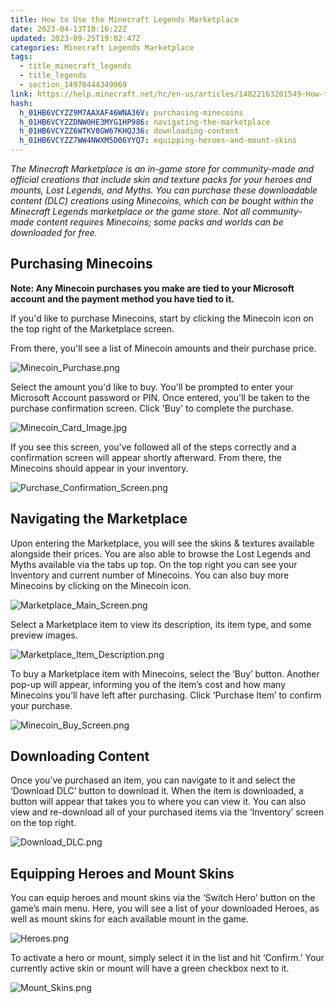 ```yaml
---
title: How to Use the Minecraft Legends Marketplace
date: 2023-04-13T18:16:22Z
updated: 2023-09-25T19:02:47Z
categories: Minecraft Legends Marketplace
tags:
  - title_minecraft_legends
  - title_legends
  - section_14970444349069
link: https://help.minecraft.net/hc/en-us/articles/14822163201549-How-to-Use-the-Minecraft-Legends-Marketplace
hash:
  h_01HB6VCYZZ9M7AAXAF46WNA36V: purchasing-minecoins
  h_01HB6VCYZZDNW0HE3MYG1HP986: navigating-the-marketplace
  h_01HB6VCYZZ6WTKV8GW67KHQJ36: downloading-content
  h_01HB6VCYZZ7WW4NWXM5D06YYQ7: equipping-heroes-and-mount-skins
---
```


*The Minecraft Marketplace is an in-game store for community-made and official creations that include skin and texture packs for your heroes and mounts, Lost Legends, and Myths. You can purchase these downloadable content (DLC) creations using Minecoins, which can be bought within the Minecraft Legends marketplace or the game store. Not all community-made content requires Minecoins; some packs and worlds can be downloaded for free.*

## Purchasing Minecoins

**Note: Any Minecoin purchases you make are tied to your Microsoft account and the payment method you have tied to it.**

If you'd like to purchase Minecoins, start by clicking the Minecoin icon on the top right of the Marketplace screen. 

From there, you'll see a list of Minecoin amounts and their purchase price.

![Minecoin_Purchase.png](https://minecrafthelp.zendesk.com/hc/article_attachments/14823359171853)

Select the amount you'd like to buy. You'll be prompted to enter your Microsoft Account password or PIN. Once entered, you'll be taken to the purchase confirmation screen. Click 'Buy' to complete the purchase.

![Minecoin_Card_Image.jpg](https://minecrafthelp.zendesk.com/hc/article_attachments/14823346578061)

If you see this screen, you've followed all of the steps correctly and a confirmation screen will appear shortly afterward. From there, the Minecoins should appear in your inventory.

![Purchase_Confirmation_Screen.png](https://minecrafthelp.zendesk.com/hc/article_attachments/14823546543117)

## Navigating the Marketplace

Upon entering the Marketplace, you will see the skins & textures available alongside their prices. You are also able to browse the Lost Legends and Myths available via the tabs up top. On the top right you can see your Inventory and current number of Minecoins. You can also buy more Minecoins by clicking on the Minecoin icon.

![Marketplace_Main_Screen.png](https://minecrafthelp.zendesk.com/hc/article_attachments/14822100177805)

Select a Marketplace item to view its description, its item type, and some preview images.

![Marketplace_Item_Description.png](https://minecrafthelp.zendesk.com/hc/article_attachments/14822058226957)

To buy a Marketplace item with Minecoins, select the ‘Buy’ button. Another pop-up will appear, informing you of the item’s cost and how many Minecoins you’ll have left after purchasing. Click ‘Purchase Item’ to confirm your purchase.

![Minecoin_Buy_Screen.png](https://minecrafthelp.zendesk.com/hc/article_attachments/14822062621709)

## Downloading Content

Once you’ve purchased an item, you can navigate to it and select the ‘Download DLC’ button to download it. When the item is downloaded, a button will appear that takes you to where you can view it. You can also view and re-download all of your purchased items via the ‘Inventory’ screen on the top right.

![Download_DLC.png](https://minecrafthelp.zendesk.com/hc/article_attachments/14822049386509)

## Equipping Heroes and Mount Skins

You can equip heroes and mount skins via the ‘Switch Hero’ button on the game’s main menu. Here, you will see a list of your downloaded Heroes, as well as mount skins for each available mount in the game.

![Heroes.png](https://minecrafthelp.zendesk.com/hc/article_attachments/14822058047117)

To activate a hero or mount, simply select it in the list and hit ‘Confirm.’ Your currently active skin or mount will have a green checkbox next to it.

![Mount_Skins.png](https://minecrafthelp.zendesk.com/hc/article_attachments/14822058494477)
